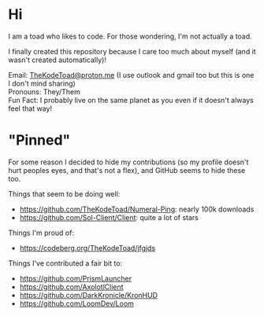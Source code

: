 # Hi

I am a toad who likes to code. For those wondering, I'm not actually a toad.

I finally created this repository because I care too much about myself (and it wasn't created automatically)!

Email: TheKodeToad@proton.me (I use outlook and gmail too but this is one I don't mind sharing)<br>
Pronouns: They/Them<br>
Fun Fact: I probably live on the same planet as you even if it doesn't always feel that way!

# "Pinned"

For some reason I decided to hide my contributions (so my profile doesn't hurt peoples eyes, and that's not a flex), and GitHub seems to hide these too.

Things that seem to be doing well:
- https://github.com/TheKodeToad/Numeral-Ping: nearly 100k downloads
- https://github.com/Sol-Client/Client: quite a lot of stars

Things I'm proud of:
- https://codeberg.org/TheKodeToad/jfgjds

Things I've contributed a fair bit to:
- https://github.com/PrismLauncher
- https://github.com/AxolotlClient
- https://github.com/DarkKronicle/KronHUD
- https://github.com/LoomDev/Loom

<!--
**TheKodeToad/TheKodeToad** is a ✨ _special_ ✨ repository because its `README.md` (this file) appears on your GitHub profile.

Here are some ideas to get you started:

- 🔭 I’m currently working on ...
- 🌱 I’m currently learning ...
- 👯 I’m looking to collaborate on ...
- 🤔 I’m looking for help with ...
- 💬 Ask me about ...
- 📫 How to reach me: ...
- 😄 Pronouns: ...
- ⚡ Fun fact: ...

I'll keep this template just in case ;)
-->
